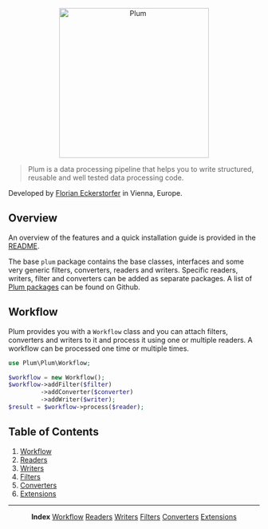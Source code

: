 <p align="center">
    <img src="http://cdn.florian.ec/plum-logo.svg" alt="Plum" width="300">
</p>

> Plum is a data processing pipeline that helps you to write structured, reusable and well tested data processing code.

Developed by [Florian Eckerstorfer](https://florian.ec) in Vienna, Europe.


Overview
--------

An overview of the features and a quick installation guide is provided in the 
[README](https://github.com/plumphp/plum/blob/master/README.md).

The base `plum` package contains the base classes, interfaces and some very generic filters, converters, readers and
writers. Specific readers, writers, filter and converters can be added as separate packages. A list of 
[Plum packages](https://github.com/plumphp) can be found on Github.

Workflow
--------

Plum provides you with a `Workflow` class and you can attach filters, converters and writers to it and process it
using one or multiple readers. A workflow can be processed one time or multiple times.

```php
use Plum\Plum\Workflow;

$workflow = new Workflow();
$workflow->addFilter($filter)
         ->addConverter($converter)
         ->addWriter($writer);
$result = $workflow->process($reader);
```

Table of Contents
-----------------

1. [Workflow](workflow.md)
2. [Readers](readers.md)
3. [Writers](writers.md)
4. [Filters](filters.md)
5. [Converters](converters.md)
6. [Extensions](extensions.md)

---

<p align="center">
    <strong>Index</strong>
    <a href="workflow.md">Workflow</a>
    <a href="readers.md">Readers</a>
    <a href="writers.md">Writers</a>
    <a href="filters.md">Filters</a>
    <a href="converters.md">Converters</a>
    <a href="extensions.md">Extensions</a>
</p>

